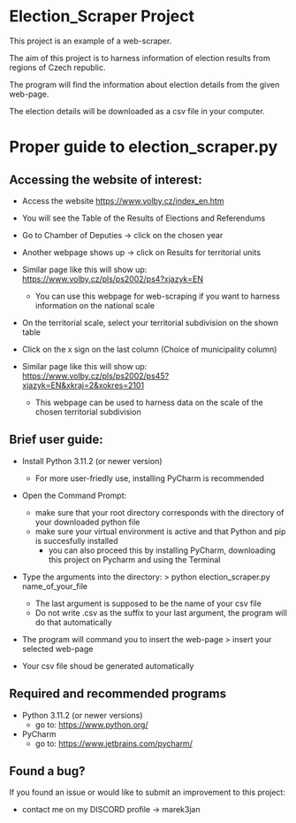 # Election_Scraper Project
This project is an example of a web-scraper. 

The aim of this project is to harness information of election results from regions of Czech republic.

The program  will find the information  about election details from the given web-page.

The election details will be downloaded as a csv file in your computer.

# Proper guide to election_scraper.py 

## Accessing the website of interest:
* Access the website https://www.volby.cz/index_en.htm

* You will see the Table of the Results of Elections and Referendums
* Go to Chamber of Deputies -> click on the chosen year
* Another webpage shows up -> click on  Results for territorial units
* Similar page like this will show up:  https://www.volby.cz/pls/ps2002/ps4?xjazyk=EN
  * You can use this webpage for web-scraping if you want to harness information on the national scale
* On the territorial scale, select your territorial subdivision on the shown table
* Click on the x sign on the last column  (Choice of municipality column)
* Similar page like this will show up: https://www.volby.cz/pls/ps2002/ps45?xjazyk=EN&xkraj=2&xokres=2101
  * This webpage can be used to harness data on the scale of the chosen territorial subdivision

## Brief user guide:

* Install Python 3.11.2 (or newer version)
  * For more user-friedly use, installing PyCharm is recommended

* Open the Command Prompt:
  * make sure that your root directory corresponds with the directory of your downloaded python file
  * make sure your virtual environment is active and that Python and pip is succesfully installed
    * you can also proceed this by installing PyCharm, downloading this project on Pycharm and using the Terminal
    
* Type the arguments into the directory: > python   election_scraper.py   name_of_your_file
  * The last argument is supposed to be the name of your csv file 
  * Do not write .csv as the suffix to your last argument, the program will do that automatically
* The program will command you to insert the web-page > insert your selected web-page
* Your csv file shoud be generated automatically



## Required and recommended programs
* Python 3.11.2 (or newer versions)
  * go to: https://www.python.org/
* PyCharm  
  * go to: https://www.jetbrains.com/pycharm/



## Found a bug?
If you found an issue or would like to submit an improvement to this project:

- contact me on my DISCORD profile ->  marek3jan
